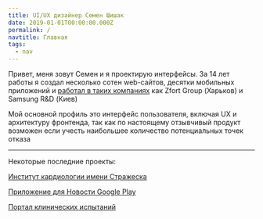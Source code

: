 ```yaml
---
title: UI/UX дизайнер Семен Шишак
date: 2019-01-01T00:00:00.000Z
permalink: /
navtitle: Главная
tags:
  - nav
---
```

Привет, меня зовут Семен и я проектирую интерфейсы. За 14 лет работы я создал несколько сотен web-сайтов, десятки мобильных приложений и [работал в таких компаниях](https://www.linkedin.com/in/shishak/) как Zfort Group (Харьков) и Samsung R&D (Киев)

Мой основной профиль это интерфейс пользователя, включая UX и архитектуру  фронтенда, так как по настоящему отзывчивый продукт возможен если учесть наибольшее количество потенциальных точек отказа

- - -

Некоторые последние проекты:

[Институт кардиологии имени Стражеска](https://strazhesko.org.ua/)

[Приложение для Новости Google Play](https://play.google.com/store/apps/details?id=com.shishak.novost)

[Портал клинических испытаний](https://ichgcp.net/)
